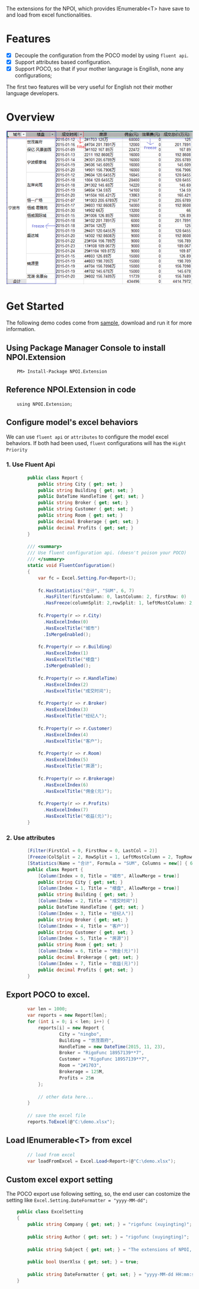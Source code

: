 The extensions for the NPOI, which provides IEnumerable&lt;T&gt; have save to and load from excel functionalities.

# Features
- [x] Decouple the configuration from the POCO model by using `fluent api`.
- [x] Support attributes based configuration.
- [x] Support POCO, so that if your mother langurage is Engilish, none any configurations;

The first two features will be very useful for English not their mother language developers.

# Overview

![NPOI.Extension demo](images/demo.PNG)

# Get Started

The following demo codes come from [sample](samples), download and run it for more information.

## Using Package Manager Console to install NPOI.Extension

        PM> Install-Package NPOI.Extension
    
## Reference NPOI.Extension in code

        using NPOI.Extension;
    
## Configure model's excel behaviors

We can use `fluent api` or `attributes` to configure the model excel behaviors. If both had been used, `fluent` configurations will has the `Hight Priority`

### 1. Use Fluent Api

```csharp
        public class Report {
            public string City { get; set; }
            public string Building { get; set; }
            public DateTime HandleTime { get; set; }
            public string Broker { get; set; }
            public string Customer { get; set; }
            public string Room { get; set; }
            public decimal Brokerage { get; set; }
            public decimal Profits { get; set; }
        }

        /// <summary>
        /// Use fluent configuration api. (doesn't poison your POCO)
        /// </summary>
        static void FluentConfiguration() 
        {
            var fc = Excel.Setting.For<Report>();

            fc.HasStatistics("合计", "SUM", 6, 7)
              .HasFilter(firstColumn: 0, lastColumn: 2, firstRow: 0)
              .HasFreeze(columnSplit: 2,rowSplit: 1, leftMostColumn: 2, topMostRow: 1);

            fc.Property(r => r.City)
              .HasExcelIndex(0)
              .HasExcelTitle("城市")
              .IsMergeEnabled();

            fc.Property(r => r.Building)
              .HasExcelIndex(1)
              .HasExcelTitle("楼盘")
              .IsMergeEnabled();

            fc.Property(r => r.HandleTime)
              .HasExcelIndex(2)
              .HasExcelTitle("成交时间");
            
            fc.Property(r => r.Broker)
              .HasExcelIndex(3)
              .HasExcelTitle("经纪人");
            
            fc.Property(r => r.Customer)
              .HasExcelIndex(4)
              .HasExcelTitle("客户");

            fc.Property(r => r.Room)
              .HasExcelIndex(5)
              .HasExcelTitle("房源");

            fc.Property(r => r.Brokerage)
              .HasExcelIndex(6)
              .HasExcelTitle("佣金(元)");

            fc.Property(r => r.Profits)
              .HasExcelIndex(7)
              .HasExcelTitle("收益(元)");
        }
```

### 2. Use attributes

```csharp
        [Filter(FirstCol = 0, FirstRow = 0, LastCol = 2)]
        [Freeze(ColSplit = 2, RowSplit = 1, LeftMostColumn = 2, TopRow = 1)]
        [Statistics(Name = "合计", Formula = "SUM", Columns = new[] { 6, 7 })]
        public class Report {
            [Column(Index = 0, Title = "城市", AllowMerge = true)]
            public string City { get; set; }
            [Column(Index = 1, Title = "楼盘", AllowMerge = true)]
            public string Building { get; set; }
            [Column(Index = 2, Title = "成交时间")]
            public DateTime HandleTime { get; set; }
            [Column(Index = 3, Title = "经纪人")]
            public string Broker { get; set; }
            [Column(Index = 4, Title = "客户")]
            public string Customer { get; set; }
            [Column(Index = 5, Title = "房源")]
            public string Room { get; set; }
            [Column(Index = 6, Title = "佣金(元)")]
            public decimal Brokerage { get; set; }
            [Column(Index = 7, Title = "收益(元)")]
            public decimal Profits { get; set; }
        }
```

## Export POCO to excel.

```csharp
        var len = 1000;
        var reports = new Report[len];
        for (int i = 0; i < len; i++) {
            reports[i] = new Report {
                    City = "ningbo",
                    Building = "世茂首府",
                    HandleTime = new DateTime(2015, 11, 23),
                    Broker = "RigoFunc 18957139**7",
                    Customer = "RigoFunc 18957139**7",
                    Room = "2#1703",
                    Brokerage = 125M,
                    Profits = 25m
            };

            // other data here...
        }

        // save the excel file
        reports.ToExcel(@"C:\demo.xlsx");
 ```       
## Load IEnumerable&lt;T&gt; from excel

```csharp
        // load from excel
        var loadFromExcel = Excel.Load<Report>(@"C:\demo.xlsx");
```

## Custom excel export setting

The POCO export use following setting, so, the end user can costomize the setting like `Excel.Setting.DateFormatter = "yyyy-MM-dd";`

```csharp
    public class ExcelSetting
    {
        public string Company { get; set; } = "rigofunc (xuyingting)";

        public string Author { get; set; } = "rigofunc (xuyingting)";

        public string Subject { get; set; } = "The extensions of NPOI, which provides IEnumerable<T>; save to and load from excel.";

        public bool UserXlsx { get; set; } = true;

        public string DateFormatter { get; set; } = "yyyy-MM-dd HH:mm:ss";
    }
```